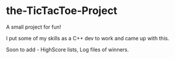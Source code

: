 # the-TicTacToe-Project

A small project for fun!

I put some of my skills as a C++ dev to work and came up with this.

Soon to add - HighScore lists, Log files of winners.
